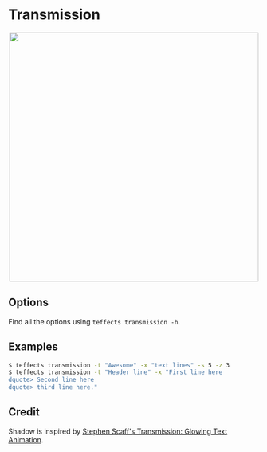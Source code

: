 # Transmission

<p align="center">
<img width="500" src="https://raw.githubusercontent.com/shinokada/teffects/main/images/transmission.gif" />
</p>

## Options

Find all the options using `teffects transmission -h`.

## Examples

```sh
$ teffects transmission -t "Awesome" -x "text lines" -s 5 -z 3
$ teffects transmission -t "Header line" -x "First line here
dquote> Second line here
dquote> third line here."
```

## Credit

Shadow is inspired by [Stephen Scaff's Transmission: Glowing Text Animation](https://codepen.io/StephenScaff/pen/oLBqmw).